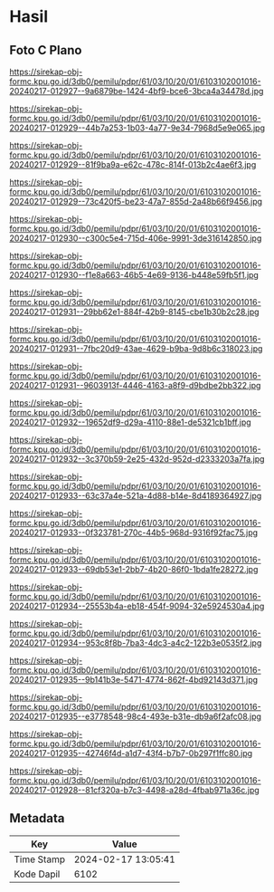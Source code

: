 # Hasil

## Foto C Plano

https://sirekap-obj-formc.kpu.go.id/3db0/pemilu/pdpr/61/03/10/20/01/6103102001016-20240217-012927--9a6879be-1424-4bf9-bce6-3bca4a34478d.jpg

https://sirekap-obj-formc.kpu.go.id/3db0/pemilu/pdpr/61/03/10/20/01/6103102001016-20240217-012929--44b7a253-1b03-4a77-9e34-7968d5e9e065.jpg

https://sirekap-obj-formc.kpu.go.id/3db0/pemilu/pdpr/61/03/10/20/01/6103102001016-20240217-012929--81f9ba9a-e62c-478c-814f-013b2c4ae6f3.jpg

https://sirekap-obj-formc.kpu.go.id/3db0/pemilu/pdpr/61/03/10/20/01/6103102001016-20240217-012929--73c420f5-be23-47a7-855d-2a48b66f9456.jpg

https://sirekap-obj-formc.kpu.go.id/3db0/pemilu/pdpr/61/03/10/20/01/6103102001016-20240217-012930--c300c5e4-715d-406e-9991-3de316142850.jpg

https://sirekap-obj-formc.kpu.go.id/3db0/pemilu/pdpr/61/03/10/20/01/6103102001016-20240217-012930--f1e8a663-46b5-4e69-9136-b448e59fb5f1.jpg

https://sirekap-obj-formc.kpu.go.id/3db0/pemilu/pdpr/61/03/10/20/01/6103102001016-20240217-012931--29bb62e1-884f-42b9-8145-cbe1b30b2c28.jpg

https://sirekap-obj-formc.kpu.go.id/3db0/pemilu/pdpr/61/03/10/20/01/6103102001016-20240217-012931--7fbc20d9-43ae-4629-b9ba-9d8b6c318023.jpg

https://sirekap-obj-formc.kpu.go.id/3db0/pemilu/pdpr/61/03/10/20/01/6103102001016-20240217-012931--9603913f-4446-4163-a8f9-d9bdbe2bb322.jpg

https://sirekap-obj-formc.kpu.go.id/3db0/pemilu/pdpr/61/03/10/20/01/6103102001016-20240217-012932--19652df9-d29a-4110-88e1-de5321cb1bff.jpg

https://sirekap-obj-formc.kpu.go.id/3db0/pemilu/pdpr/61/03/10/20/01/6103102001016-20240217-012932--3c370b59-2e25-432d-952d-d2333203a7fa.jpg

https://sirekap-obj-formc.kpu.go.id/3db0/pemilu/pdpr/61/03/10/20/01/6103102001016-20240217-012933--63c37a4e-521a-4d88-b14e-8d4189364927.jpg

https://sirekap-obj-formc.kpu.go.id/3db0/pemilu/pdpr/61/03/10/20/01/6103102001016-20240217-012933--0f323781-270c-44b5-968d-9316f92fac75.jpg

https://sirekap-obj-formc.kpu.go.id/3db0/pemilu/pdpr/61/03/10/20/01/6103102001016-20240217-012933--69db53e1-2bb7-4b20-86f0-1bda1fe28272.jpg

https://sirekap-obj-formc.kpu.go.id/3db0/pemilu/pdpr/61/03/10/20/01/6103102001016-20240217-012934--25553b4a-eb18-454f-9094-32e5924530a4.jpg

https://sirekap-obj-formc.kpu.go.id/3db0/pemilu/pdpr/61/03/10/20/01/6103102001016-20240217-012934--953c8f8b-7ba3-4dc3-a4c2-122b3e0535f2.jpg

https://sirekap-obj-formc.kpu.go.id/3db0/pemilu/pdpr/61/03/10/20/01/6103102001016-20240217-012935--9b141b3e-5471-4774-862f-4bd92143d371.jpg

https://sirekap-obj-formc.kpu.go.id/3db0/pemilu/pdpr/61/03/10/20/01/6103102001016-20240217-012935--e3778548-98c4-493e-b31e-db9a6f2afc08.jpg

https://sirekap-obj-formc.kpu.go.id/3db0/pemilu/pdpr/61/03/10/20/01/6103102001016-20240217-012935--42746f4d-a1d7-43f4-b7b7-0b297f1ffc80.jpg

https://sirekap-obj-formc.kpu.go.id/3db0/pemilu/pdpr/61/03/10/20/01/6103102001016-20240217-012928--81cf320a-b7c3-4498-a28d-4fbab971a36c.jpg


## Metadata

| Key        | Value               |
| ---------- | ------------------- |
| Time Stamp | 2024-02-17 13:05:41 |
| Kode Dapil | 6102                |



